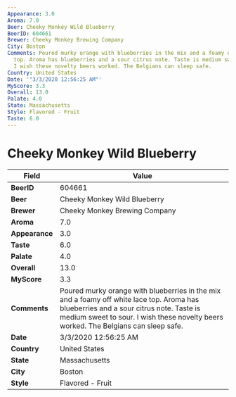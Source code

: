 ```yaml
---
Appearance: 3.0
Aroma: 7.0
Beer: Cheeky Monkey Wild Blueberry
BeerID: 604661
Brewer: Cheeky Monkey Brewing Company
City: Boston
Comments: Poured murky orange with blueberries in the mix and a foamy off white lace
  top. Aroma has blueberries and a sour citrus note. Taste is medium sweet to sour.
  I wish these novelty beers worked. The Belgians can sleep safe.
Country: United States
Date: '"3/3/2020 12:56:25 AM"'
MyScore: 3.3
Overall: 13.0
Palate: 4.0
State: Massachusetts
Style: Flavored - Fruit
Taste: 6.0
---
```


# Cheeky Monkey Wild Blueberry

| Field         | Value |
|---------------|-------|
| **BeerID** | 604661 |
| **Beer** | Cheeky Monkey Wild Blueberry |
| **Brewer** | Cheeky Monkey Brewing Company |
| **Aroma** | 7.0 |
| **Appearance** | 3.0 |
| **Taste** | 6.0 |
| **Palate** | 4.0 |
| **Overall** | 13.0 |
| **MyScore** | 3.3 |
| **Comments** | Poured murky orange with blueberries in the mix and a foamy off white lace top. Aroma has blueberries and a sour citrus note. Taste is medium sweet to sour. I wish these novelty beers worked. The Belgians can sleep safe. |
| **Date** | 3/3/2020 12:56:25 AM |
| **Country** | United States |
| **State** | Massachusetts |
| **City** | Boston |
| **Style** | Flavored - Fruit |
